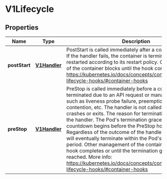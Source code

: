 
# V1Lifecycle

## Properties
Name | Type | Description | Notes
------------ | ------------- | ------------- | -------------
**postStart** | [**V1Handler**](V1Handler.md) | PostStart is called immediately after a container is created. If the handler fails, the container is terminated and restarted according to its restart policy. Other management of the container blocks until the hook completes. More info: https://kubernetes.io/docs/concepts/containers/container-lifecycle-hooks/#container-hooks |  [optional]
**preStop** | [**V1Handler**](V1Handler.md) | PreStop is called immediately before a container is terminated due to an API request or management event such as liveness probe failure, preemption, resource contention, etc. The handler is not called if the container crashes or exits. The reason for termination is passed to the handler. The Pod&#39;s termination grace period countdown begins before the PreStop hooked is executed. Regardless of the outcome of the handler, the container will eventually terminate within the Pod&#39;s termination grace period. Other management of the container blocks until the hook completes or until the termination grace period is reached. More info: https://kubernetes.io/docs/concepts/containers/container-lifecycle-hooks/#container-hooks |  [optional]



